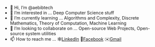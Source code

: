 - 👋 Hi, I’m @aebibtech
- 👀 I’m interested in ... Deep Computer Science stuff
- 🌱 I’m currently learning ... Algorithms and Complexity, Discrete Mathematics, Theory of Computation, Machine Learning
- 💞️ I’m looking to collaborate on ... Open-source Web Projects, Open-source system utilities
- 📫 How to reach me ... 🕸️[LinkedIn](https://www.linkedin.com/in/paul-abib-camano/) 📘[Facebook](https://facebook.com/aebib) ✉️[Gmail](paul.camano@gmail.com)


<!---
aebibtech/aebibtech is a ✨ special ✨ repository because its `README.md` (this file) appears on your GitHub profile.
You can click the Preview link to take a look at your changes.
--->
